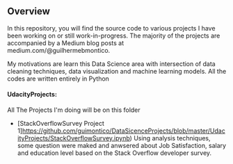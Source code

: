 ## Overview
In this repository, you will find the source code to various projects I have been working on or still work-in-progress. The majority of the projects are accompanied by a Medium blog posts at medium.com/@guilhermebmontico. 

My motivations are learn this Data Science area with intersection of data cleaning techniques, data visualization and machine learning models. All the codes are written entirely in Python

#### UdacityProjects:
All The Projects I'm doing will be on this folder

- [StackOverflowSurvey Project 1]https://github.com/guimontico/DataSicenceProjects/blob/master/UdacityProjects/StackOverflowSurvey.ipynb) Using analysis techniques, some question were maked and anwsered about Job Satisfaction, salary and education level based on the Stack Overflow developer survey.
